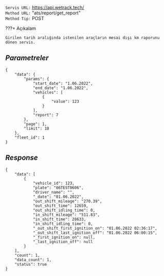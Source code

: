 `Servis URL:` https://api.wetrack.tech/<br>
`Method URL:` "ats/report/get_report" <br>
`Method Tip:` POST

???+ Açıkalam

    Girilen tarih aralığında istenilen araçların mesai dışı km raporunu dönen servis.

## _Parametreler_

```
{
    "data": {
        "params": {
            "start_date": "1.06.2022",
            "end_date": "1.06.2022",
            "vehicles": [
                {
                    "value": 123
                }
            ],
            "report": 7
        },
        "page": 1,
        "limit": 10
    },
    "fleet_id": 1
}
```

## _Response_

```
{
    "data": [
        {
            "vehicle_id": 123,
            "plate": "06TEST0606",
            "driver_name": "",
            "_date": "01.06.2022",
            "out_shift_mileage": "270.39",
            "out_shift_time": 12659,
            "out_shift_idling_time": 0,
            "in_shift_mileage": "511.83",
            "in_shift_time": 28633,
            "in_shift_idling_time": 0,
            "_out_shift_first_ignition_on": "01.06.2022 02:36:17",
            "_out_shift_last_ignition_off": "01.06.2022 06:00:15",
            "_first_ignition_on": null,
            "_last_ignition_off": null
        }
    ],
    "count": 1,
    "data_count": 1,
    "status": true
}
```
